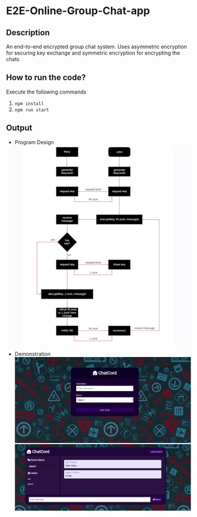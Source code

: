 # E2E-Online-Group-Chat-app

## Description
An end-to-end encrypted group chat system. Uses asymmetric encryption for securing key exchange and symmetric encryption for encrypting the chats 

## How to run the code?
Execute the following commands
1. `npm install`
2. `npm run start`

## Output
- Program Design
![flowchart](./output/image_0.png)


- Demonstration
    ![image_1](./output/image_1.png)
    ![image_2](./output/image_2.png)
